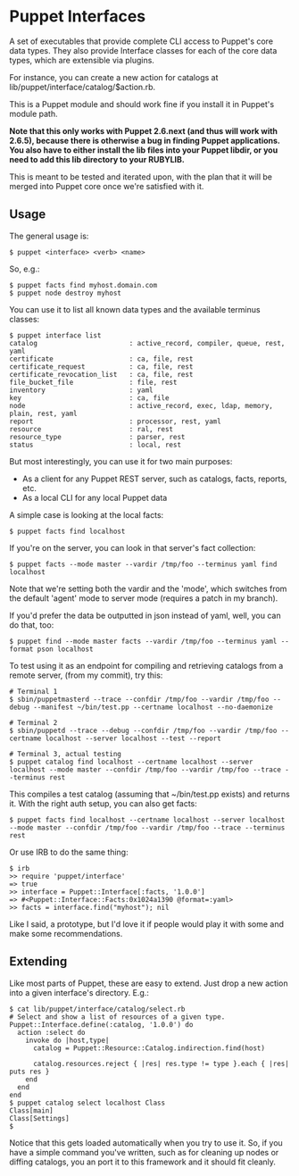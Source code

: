 Puppet Interfaces
=================
A set of executables that provide complete CLI access to Puppet's
core data types.  They also provide Interface classes for
each of the core data types, which are extensible via plugins.

For instance, you can create a new action for catalogs at
lib/puppet/interface/catalog/$action.rb.

This is a Puppet module and should work fine if you install it
in Puppet's module path.

**Note that this only works with Puppet 2.6.next (and thus will work
with 2.6.5), because there is otherwise a bug in finding Puppet applications.
You also have to either install the lib files into your Puppet libdir, or
you need to add this lib directory to your RUBYLIB.**

This is meant to be tested and iterated upon, with the plan that it will be
merged into Puppet core once we're satisfied with it.

Usage
-----
The general usage is:

    $ puppet <interface> <verb> <name>

So, e.g.:

    $ puppet facts find myhost.domain.com
    $ puppet node destroy myhost

You can use it to list all known data types and the available terminus classes:

    $ puppet interface list
    catalog                       : active_record, compiler, queue, rest, yaml
    certificate                   : ca, file, rest
    certificate_request           : ca, file, rest
    certificate_revocation_list   : ca, file, rest
    file_bucket_file              : file, rest
    inventory                     : yaml
    key                           : ca, file
    node                          : active_record, exec, ldap, memory, plain, rest, yaml
    report                        : processor, rest, yaml
    resource                      : ral, rest
    resource_type                 : parser, rest
    status                        : local, rest

But most interestingly, you can use it for two main purposes:

* As a client for any Puppet REST server, such as catalogs, facts, reports, etc.
* As a local CLI for any local Puppet data

A simple case is looking at the local facts:

    $ puppet facts find localhost

If you're on the server, you can look in that server's fact collection:

    $ puppet facts --mode master --vardir /tmp/foo --terminus yaml find localhost

Note that we're setting both the vardir and the 'mode', which switches from the default 'agent' mode to server mode (requires a patch in my branch).

If you'd prefer the data be outputted in json instead of yaml, well, you can do that, too:

    $ puppet find --mode master facts --vardir /tmp/foo --terminus yaml --format pson localhost

To test using it as an endpoint for compiling and retrieving catalogs from a remote server, (from my commit), try this:

    # Terminal 1
    $ sbin/puppetmasterd --trace --confdir /tmp/foo --vardir /tmp/foo --debug --manifest ~/bin/test.pp --certname localhost --no-daemonize
    
    # Terminal 2
    $ sbin/puppetd --trace --debug --confdir /tmp/foo --vardir /tmp/foo --certname localhost --server localhost --test --report
    
    # Terminal 3, actual testing
    $ puppet catalog find localhost --certname localhost --server localhost --mode master --confdir /tmp/foo --vardir /tmp/foo --trace --terminus rest

This compiles a test catalog (assuming that ~/bin/test.pp exists) and returns it.  With the right auth setup, you can also get facts:

    $ puppet facts find localhost --certname localhost --server localhost --mode master --confdir /tmp/foo --vardir /tmp/foo --trace --terminus rest

Or use IRB to do the same thing:

    $ irb
    >> require 'puppet/interface'
    => true
    >> interface = Puppet::Interface[:facts, '1.0.0']
    => #<Puppet::Interface::Facts:0x1024a1390 @format=:yaml>
    >> facts = interface.find("myhost"); nil

Like I said, a prototype, but I'd love it if people would play it with some and make some recommendations.

Extending
---------
Like most parts of Puppet, these are easy to extend.  Just drop a new action into a given interface's directory.  E.g.:

    $ cat lib/puppet/interface/catalog/select.rb 
    # Select and show a list of resources of a given type.
    Puppet::Interface.define(:catalog, '1.0.0') do
      action :select do
        invoke do |host,type|
          catalog = Puppet::Resource::Catalog.indirection.find(host)

          catalog.resources.reject { |res| res.type != type }.each { |res| puts res }
        end
      end
    end
    $ puppet catalog select localhost Class
    Class[main]
    Class[Settings]
    $

Notice that this gets loaded automatically when you try to use it.  So, if you have a simple command you've written, such as for cleaning up nodes or diffing catalogs, you an port it to this framework and it should fit cleanly.
